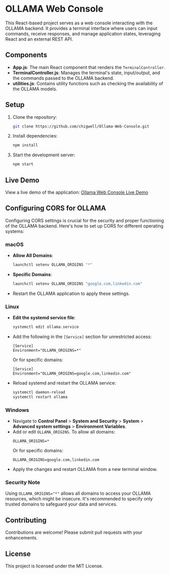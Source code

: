 # OLLAMA Web Console

This React-based project serves as a web console interacting with the OLLAMA backend. It provides a terminal interface where users can input commands, receive responses, and manage application states, leveraging React and an external REST API.

## Components

- **App.js**: The main React component that renders the `TerminalController`.
- **TerminalController.js**: Manages the terminal's state, input/output, and the commands passed to the OLLAMA backend.
- **utilities.js**: Contains utility functions such as checking the availability of the OLLAMA models.

## Setup

1. Clone the repository:
   ```bash
   git clone https://github.com/chigwell/Ollama-Web-Console.git
   ```
2. Install dependencies:
   ```bash
   npm install
   ```
3. Start the development server:
   ```bash
   npm start
   ```

## Live Demo

View a live demo of the application: [Ollama Web Console Live Demo](https://ollama-web-console.vercel.app/)

## Configuring CORS for OLLAMA

Configuring CORS settings is crucial for the security and proper functioning of the OLLAMA backend. Here's how to set up CORS for different operating systems:

### macOS

- **Allow All Domains**:
  ```bash
  launchctl setenv OLLAMA_ORIGINS "*"
  ```
- **Specific Domains**:
  ```bash
  launchctl setenv OLLAMA_ORIGINS "google.com,linkedin.com"
  ```
- Restart the OLLAMA application to apply these settings.

### Linux

- **Edit the systemd service file**:
  ```bash
  systemctl edit ollama.service
  ```
- Add the following in the `[Service]` section for unrestricted access:
  ```
  [Service]
  Environment="OLLAMA_ORIGINS=*"
  ```
  Or for specific domains:
  ```
  [Service]
  Environment="OLLAMA_ORIGINS=google.com,linkedin.com"
  ```
- Reload systemd and restart the OLLAMA service:
  ```bash
  systemctl daemon-reload
  systemctl restart ollama
  ```

### Windows

- Navigate to **Control Panel** > **System and Security** > **System** > **Advanced system settings** > **Environment Variables**.
- Add or edit `OLLAMA_ORIGINS`. To allow all domains:
  ```
  OLLAMA_ORIGINS=*
  ```
  Or for specific domains:
  ```
  OLLAMA_ORIGINS=google.com,linkedin.com
  ```
- Apply the changes and restart OLLAMA from a new terminal window.

### Security Note

Using `OLLAMA_ORIGINS="*"` allows all domains to access your OLLAMA resources, which might be insecure. It's recommended to specify only trusted domains to safeguard your data and services.

## Contributing

Contributions are welcome! Please submit pull requests with your enhancements.

## License

This project is licensed under the MIT License. 